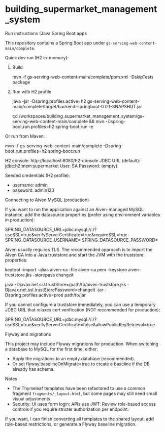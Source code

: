 # building_supermarket_management_system

Run instructions (Java Spring Boot app):

This repository contains a Spring Boot app under `gs-serving-web-content-main/complete`.

Quick dev run (H2 in-memory):

1. Build

   mvn -f gs-serving-web-content-main/complete/pom.xml -DskipTests package

2. Run with H2 profile

   java -jar -Dspring.profiles.active=h2 gs-serving-web-content-main/complete/target/backend-springboot-0.0.1-SNAPSHOT.jar

   cd /workspaces/building_supermarket_management_system/gs-serving-web-content-main/complete && mvn -Dspring-boot.run.profiles=h2 spring-boot:run -e

Or run from Maven:

   mvn -f gs-serving-web-content-main/complete -Dspring-boot.run.profiles=h2 spring-boot:run

H2 console: http://localhost:8080/h2-console
JDBC URL (default): jdbc:h2:mem:supermarket
User: SA
Password: (empty)

Seeded credentials (H2 profile):

- username: admin
- password: admin123

Connecting to Aiven MySQL (production)

If you want to run the application against an Aiven-managed MySQL instance, add the datasource properties (prefer using environment variables in production):

SPRING_DATASOURCE_URL=jdbc:mysql://<HOST>:<PORT>/<DBNAME>?useSSL=true&verifyServerCertificate=true&requireSSL=true
SPRING_DATASOURCE_USERNAME=<USERNAME>
SPRING_DATASOURCE_PASSWORD=<PASSWORD>

Aiven usually requires TLS. The recommended approach is to import the Aiven CA into a Java truststore and start the JVM with the truststore properties:

keytool -import -alias aiven-ca -file aiven-ca.pem -keystore aiven-truststore.jks -storepass changeit

java -Djavax.net.ssl.trustStore=/path/to/aiven-truststore.jks -Djavax.net.ssl.trustStorePassword=changeit -jar -Dspring.profiles.active=prod path/to/jar

If you cannot configure a truststore immediately, you can use a temporary JDBC URL that relaxes cert verification (NOT recommended for production):

SPRING_DATASOURCE_URL=jdbc:mysql://<HOST>:<PORT>/<DBNAME>?useSSL=true&verifyServerCertificate=false&allowPublicKeyRetrieval=true

Flyway and migrations

This project may include Flyway migrations for production. When switching a database to MySQL for the first time, either:

- Apply the migrations to an empty database (recommended).
- Or set flyway.baselineOnMigrate=true to create a baseline if the DB already has schema.

Notes

- The Thymeleaf templates have been refactored to use a common fragment `fragments/_layout.html`, but some pages may still need small visual adjustments.
- Security: UI uses form login; APIs use JWT. Review role-based access controls if you require stricter authorization per endpoint.

If you want, I can finish converting all templates to the shared layout, add role-based restrictions, or generate a Flyway baseline migration.